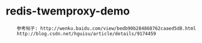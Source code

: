 # redis-twemproxy-demo

		参考帖子: http://wenku.baidu.com/view/bedb90b284868762caaed5d8.html
		http://blog.csdn.net/hguisu/article/details/9174459
